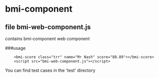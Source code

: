 # bmi-component

## file bmi-web-component.js   
contains bmi-component web component

###usage
``` 
    <bmi-score class="trr" name="Mr Nash" score="88.89"></bmi-score>
    <script src="bmi-web-component.js"></script>
```


You can find test cases in the 'test' directory